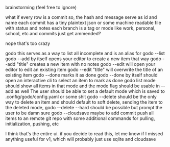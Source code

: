 brainstorming (feel free to ignore)

what if every row is a commit so, the hash and message serve as id and name
each commit has a tiny plaintext json or some machine readable file with status and notes
each branch is a tag or mode like work, personal, school, etc
and commits just get ammended?

nope that's too crazy

godo this serves as a way to list all incomplete and is an alias for godo --list
godo --add by itself opens your editor to create a new item that way  godo --add "title" creates a new item with no notes 
godo --edit <hash> will open your editor to edit an existing item godo --edit <hash> "title" will overwrite the title of an existing item
godo --done <hash> marks it as done godo --done by itself should open an interactive cli to select an item to mark as done
godo list mode <mode>  should show all items in that mode and the mode flag should be usable in --add as well
The user should be able to set a default mode which is saved to .config/godo/config.yaml or some shit
godo --delete <hash> should be the only way to delete an item and should default to soft delete, sending the item to the deleted mode, godo --delete --hard <hash> should be possible but prompt the user to be damn sure
godo --cloudsave maybe to add commit push all items to an remote git repo with some additional commands for pulling, initialization, pushing, etc

I think that's the entire ui. if you decide to read this, let me know if I missed anything useful for v1, which will probably just use sqlite and cloudsave 
